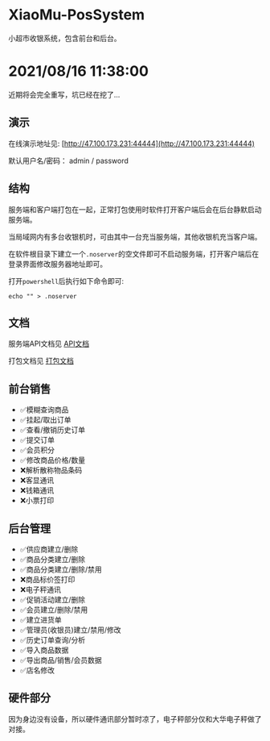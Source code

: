 # XiaoMu-PosSystem
小超市收银系统，包含前台和后台。

# 2021/08/16 11:38:00
近期将会完全重写，坑已经在挖了...

## 演示

在线演示地址见: [http://47.100.173.231:44444](http://47.100.173.231:44444)

默认用户名/密码： admin / password

## 结构

服务端和客户端打包在一起，正常打包使用时软件打开客户端后会在后台静默启动服务端。

当局域网内有多台收银机时，可由其中一台充当服务端，其他收银机充当客户端。

在软件根目录下建立一个`.noserver`的空文件即可不启动服务端，打开客户端后在登录界面修改服务器地址即可。

打开`powershell`后执行如下命令即可:

```
echo "" > .noserver
```

## 文档

服务端API文档见 [API文档](./server/doc/API.md)

打包文档见 [打包文档](./build.md)

## 前台销售

- ✅模糊查询商品
- ✅挂起/取出订单
- ✅查看/撤销历史订单
- ✅提交订单
- ✅会员积分
- ✅修改商品价格/数量
- ❌解析散称物品条码
- ❌客显通讯
- ❌钱箱通讯
- ❌小票打印

## 后台管理

- ✅供应商建立/删除
- ✅商品分类建立/删除
- ✅商品分类建立/删除/禁用
- ❌商品标价签打印
- ❌电子秤通讯
- ✅促销活动建立/删除
- ✅会员建立/删除/禁用
- ✅建立进货单
- ✅管理员(收银员)建立/禁用/修改
- ✅历史订单查询/分析
- ✅导入商品数据
- ✅导出商品/销售/会员数据
- ✅店名修改


## 硬件部分

因为身边没有设备，所以硬件通讯部分暂时凉了，电子秤部分仅和大华电子秤做了对接。

